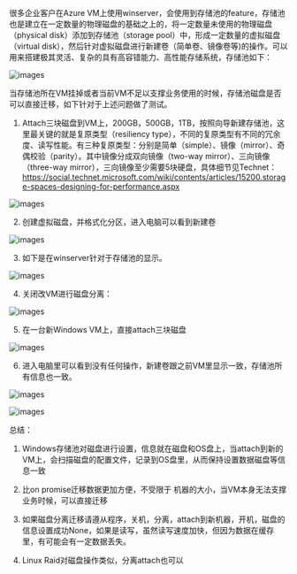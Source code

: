很多企业客户在Azure VM上使用winserver，会使用到存储池的feature，存储池也是建立在一定数量的物理磁盘的基础之上的，将一定数量未使用的物理磁盘（physical disk）添加到存储池（storage pool）中，形成一定数量的虚拟磁盘（virtual disk），然后针对虚拟磁盘进行新建卷（简单卷、镜像卷等)的操作。可以用来搭建极其灵活、复杂的具有高容错能力、高性能存储系统，存储池如下：

![images](https://github.com/CohenLyon/OCPChinaPTSALLDOCS/blob/patch-1/01.BLOG/images/Azure%E4%B8%8A%E5%81%9Awinserver%20Storage%20Pool%E7%A3%81%E7%9B%9801.png)

当存储池所在VM挂掉或者当前VM不足以支撑业务使用的时候，存储池磁盘是否可以直接迁移，如下针对于上述问题做了测试。

1. Attach三块磁盘到VM上，200GB，500GB，1TB，按照向导新建存储池，这里最关键的就是复原类型（resiliency type），不同的复原类型有不同的冗余度、读写性能。有三种复原类型：分别是简单（simple）、镜像（mirror）、奇偶校验（parity）。其中镜像分成双向镜像（two-way mirror）、三向镜像（three-way mirror），三向镜像至少需要5块硬盘，具体细节见Technet：https://social.technet.microsoft.com/wiki/contents/articles/15200.storage-spaces-designing-for-performance.aspx

![images](https://github.com/CohenLyon/OCPChinaPTSALLDOCS/blob/patch-1/01.BLOG/images/Azure%E4%B8%8A%E5%81%9Awinserver%20Storage%20Pool%E7%A3%81%E7%9B%9802.png)

2. 创建虚拟磁盘，并格式化分区，进入电脑可以看到新建卷
 
![images](https://github.com/CohenLyon/OCPChinaPTSALLDOCS/blob/patch-1/01.BLOG/images/Azure%E4%B8%8A%E5%81%9Awinserver%20Storage%20Pool%E7%A3%81%E7%9B%9803.png)
 
3. 如下是在winserver针对于存储池的显示。
 
![images](https://github.com/CohenLyon/OCPChinaPTSALLDOCS/blob/patch-1/01.BLOG/images/Azure%E4%B8%8A%E5%81%9Awinserver%20Storage%20Pool%E7%A3%81%E7%9B%9804.png)

4. 关闭改VM进行磁盘分离：
 
![images](https://github.com/CohenLyon/OCPChinaPTSALLDOCS/blob/patch-1/01.BLOG/images/Azure%E4%B8%8A%E5%81%9Awinserver%20Storage%20Pool%E7%A3%81%E7%9B%9805.png)

5. 在一台新Windows VM上，直接attach三块磁盘

![images](https://github.com/CohenLyon/OCPChinaPTSALLDOCS/blob/patch-1/01.BLOG/images/Azure%E4%B8%8A%E5%81%9Awinserver%20Storage%20Pool%E7%A3%81%E7%9B%9806.png)

6. 进入电脑里可以看到没有任何操作，新建卷跟之前VM里显示一致，存储池所有信息也一致。

![images](https://github.com/CohenLyon/OCPChinaPTSALLDOCS/blob/patch-1/01.BLOG/images/Azure%E4%B8%8A%E5%81%9Awinserver%20Storage%20Pool%E7%A3%81%E7%9B%9807.png)
 
![images](https://github.com/CohenLyon/OCPChinaPTSALLDOCS/blob/patch-1/01.BLOG/images/Azure%E4%B8%8A%E5%81%9Awinserver%20Storage%20Pool%E7%A3%81%E7%9B%9808.png)
 



 

总结：

1. Windows存储池对磁盘进行设置，信息就在磁盘和OS盘上，当attach到新的VM上，会扫描磁盘的配置文件，记录到OS盘里，从而保持设置数据磁盘等信息一致

2. 比on promise迁移数据更加方便，不受限于 机器的大小，当VM本身无法支撑业务时候，可以直接迁移

3. 如果磁盘分离迁移请遵从程序，关机，分离，attach到新机器，开机，磁盘的信息设置成功None，如果是读写，虽然读写速度加快，但因为数据在缓存里，有可能会有一定数据丢失。

4. Linux Raid对磁盘操作类似，分离attach也可以
